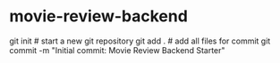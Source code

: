 # movie-review-backend
git init                   # start a new git repository
git add .                  # add all files for commit
git commit -m "Initial commit: Movie Review Backend Starter"

